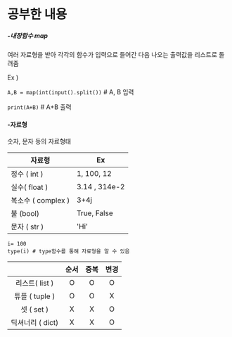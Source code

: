 # **공부한 내용**

##### -내장함수 map 

여러 자료형을 받아 각각의 함수가 입력으로 들어간 다음 나오는 출력값을 리스트로 돌려줌 

Ex )

 `A,B = map(int(input().split())` # A, B 입력

 `print(A+B)` # A+B 출력

#### -자료형

숫자, 문자 등의 자료형태

| 자료형             | Ex            |
| ------------------ | ------------- |
| 정수 ( int )       | 1, 100, 12    |
| 실수( float )      | 3.14 , 314e-2 |
| 복소수 ( complex ) | 3+4j          |
| 불 (bool)          | True, False   |
| 문자 ( str )       | 'Hi'          |

```
i= 100
type(i) # type함수를 통해 자료형을 알 수 있음
```



|                  | 순서 | 중복 | 변경 |
| :--------------: | :--: | :--: | :--: |
|  리스트( list )  |  O   |  O   |  O   |
|  튜플 ( tuple )  |  O   |  O   |  X   |
|    셋 ( set )    |  X   |  X   |  O   |
| 딕셔너리 ( dict) |  X   |  X   |  O   |



